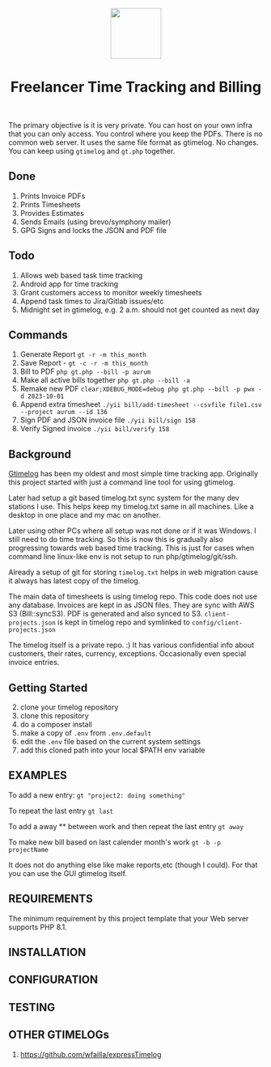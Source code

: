 <p align="center">
    <a href="https://github.com/yiisoft" target="_blank">
        <img src="https://avatars0.githubusercontent.com/u/993323" height="100px">
    </a>
    <h1 align="center">Freelancer Time Tracking and Billing</h1>
    <br>
</p>

The primary objective is it is very private. You can host on your own infra that you can only access. You control where you keep the PDFs. There is no common web server. It uses the same file format as gtimelog. No changes. You can keep using `gtimelog` and `gt.php` together.

## Done

1. Prints Invoice PDFs
2. Prints Timesheets
3. Provides Estimates
4. Sends Emails (using brevo/symphony mailer)
5. GPG Signs and locks the JSON and PDF file

## Todo

1. Allows web based task time tracking
2. Android app for time tracking
3. Grant customers access to monitor weekly timesheets
4. Append task times to Jira/Gitlab issues/etc
5. Midnight set in gtimelog, e.g. 2 a.m. should not get counted as next day

## Commands

1. Generate Report `gt -r -m this_month`
2. Save Report - `gt -c -r -m this_month`
3. Bill to PDF `php gt.php --bill -p aurum`
4. Make all active bills together `php gt.php --bill -a`
5. Remake new PDF `clear;XDEBUG_MODE=debug php gt.php --bill -p pwx -d 2023-10-01` 
6. Append extra timesheet `./yii bill/add-timesheet --csvfile file1.csv --project aurum --id 136`
7. Sign PDF and JSON invoice file `./yii bill/sign 158`
7. Verify Signed invoice `./yii bill/verify 158`

## Background

[Gtimelog](https://github.com/gtimelog/gtimelog) has been my oldest and most simple time tracking app. Originally this project started with just a command line tool for using gtimelog.

Later had setup a git based timelog.txt sync system for the many dev stations I use. This helps keep my timelog.txt same in all machines. Like a desktop in one place and my mac on another.

Later using other PCs where all setup was not done or if it was Windows. I still need to do time tracking. So this is now this is gradually also progressing towards web based time tracking. This is just for cases when command line linux-like env is not setup to run php/gtimelog/git/ssh.

Already a setup of git for storing `timelog.txt` helps in web migration cause it always has latest copy of the timelog.

The main data of timesheets is using timelog repo. This code does not use any database. Invoices are kept in as JSON files. They are sync with AWS S3 (Bill::syncS3). PDF is generated and also synced to S3. `client-projects.json` is kept in timelog repo and symlinked to `config/client-projects.json`

The timelog itself is a private repo. :) It has various confidential info about customers, their rates, currency, exceptions. Occasionally even special invoice entries.

## Getting Started

2. clone your timelog repository
1. clone this repository
3. do a composer install
3. make a copy of `.env` from `.env.default`
4. edit the `.env` file based on the current system settings
5. add this cloned path into your local $PATH env variable

EXAMPLES
------------

To add a new entry:
`gt "project2: doing something"`

To repeat the last entry
`gt last`

To add a away ** between work and then repeat the last entry
`gt away`

To make new bill based on last calender month's work
`gt -b -p projectName`

It does not do anything else like make reports,etc (though I could). For that you can use the GUI gtimelog itself.


REQUIREMENTS
------------

The minimum requirement by this project template that your Web server supports PHP 8.1.


INSTALLATION
------------


CONFIGURATION
-------------


TESTING
-------


OTHER GTIMELOGs
---------------

1. https://github.com/wfailla/expressTimelog